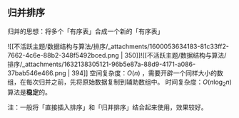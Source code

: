 
## 归并排序
归并的思想：将多个「有序表」合成一个新的「有序表」

![[不活跃主题/数据结构与算法/排序/_attachments/1600053634183-81c33ff2-7662-4c6e-88b2-348f5492bced.png | 350]]![[不活跃主题/数据结构与算法/排序/_attachments/1632138305121-96b5e87a-88d9-4171-a086-37bab546e466.png | 394]]
空间复杂度：$O(n)$ ，需要开辟一个同样大小的数组，在每次归并之前，先将原始数据复制到辅助数组中。
时间复杂度：$O(n\log_2 n)$ 
算法是**稳定**的。


注：一般将「直接插入排序」和「归并排序」结合起来使用，效果较好。

